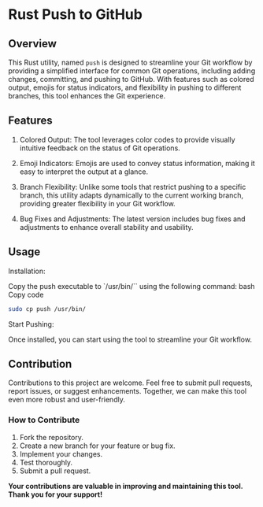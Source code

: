 # Rust Push to GitHub

## Overview
This Rust utility, named `push` is designed to streamline your Git workflow by providing a simplified interface for common Git operations, including adding changes, committing, and pushing to GitHub. With features such as colored output, emojis for status indicators, and flexibility in pushing to different branches, this tool enhances the Git experience.

## Features
1. Colored Output: The tool leverages color codes to provide visually intuitive feedback on the status of Git operations.

2. Emoji Indicators: Emojis are used to convey status information, making it easy to interpret the output at a glance.

3. Branch Flexibility: Unlike some tools that restrict pushing to a specific branch, this utility adapts dynamically to the current working branch, providing greater flexibility in your Git workflow.

4. Bug Fixes and Adjustments: The latest version includes bug fixes and adjustments to enhance overall stability and usability.

## Usage
Installation:

Copy the push executable to `/usr/bin/`` using the following command:
bash
Copy code
```bash
sudo cp push /usr/bin/
```

Start Pushing:

Once installed, you can start using the tool to streamline your Git workflow.

## Contribution

Contributions to this project are welcome. Feel free to submit pull requests, report issues, or suggest enhancements. Together, we can make this tool even more robust and user-friendly.

### How to Contribute

1. Fork the repository.
2. Create a new branch for your feature or bug fix.
3. Implement your changes.
4. Test thoroughly.
5. Submit a pull request.

**Your contributions are valuable in improving and maintaining this tool. Thank you for your support!**